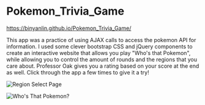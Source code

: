 # Pokemon_Trivia_Game

https://binyanlin.github.io/Pokemon_Trivia_Game/

This app was a practice of using AJAX calls to access the pokemon API for information. I used some clever bootstrap CSS and jQuery components to create an interactive website that allows you play "Who's that Pokemon", while allowing you to control the amount of rounds and the regions that you care about. Professor Oak gives you a rating based on your score at the end as well. Click through the app a few times to give it a try!

![Region Select Page](https://imgur.com/GOpCDvc)

![Who's That Pokemon?](https://imgur.com/P5oNTmA)
